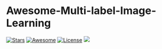# Awesome-Multi-label-Image-Learning

 [![Stars](https://img.shields.io/github/stars/yu-gi-oh-leilei/Awesome-Multi-label-Image-Learning.svg?color=orange)](https://github.com/yu-gi-oh-leilei/Awesome-Multi-label-Image-Learning/stargazers) [![Awesome](https://awesome.re/badge-flat.svg)](https://awesome.re) [![License](https://img.shields.io/github/license/yu-gi-oh-leilei/Awesome-Multi-label-Image-Learning.svg?color=green)](https://github.com/yu-gi-oh-leilei/image-registration-resources/blob/master/LICENSE) ![](https://img.shields.io/github/last-commit/yu-gi-oh-leilei/Awesome-Multi-label-Image-Learning)
